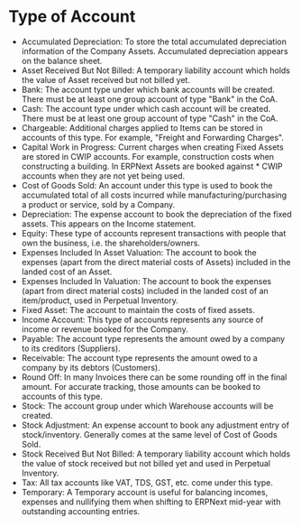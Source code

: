 # Type of Account

* Accumulated Depreciation: To store the total accumulated depreciation information of the Company Assets. Accumulated depreciation appears on the balance sheet.
* Asset Received But Not Billed: A temporary liability account which holds the value of Asset received but not billed yet.
* Bank: The account type under which bank accounts will be created. There must be at least one group account of type "Bank" in the CoA.
* Cash: The account type under which cash account will be created. There must be at least one group account of type "Cash" in the CoA.
* Chargeable: Additional charges applied to Items can be stored in accounts of this type. For example, "Freight and Forwarding Charges".
* Capital Work in Progress: Current charges when creating Fixed Assets are stored in CWIP accounts. For example, construction costs when constructing a building. In ERPNext Assets are booked against * CWIP accounts when they are not yet being used.
* Cost of Goods Sold: An account under this type is used to book the accumulated total of all costs incurred while manufacturing/purchasing a product or service, sold by a Company.
* Depreciation: The expense account to book the depreciation of the fixed assets. This appears on the Income statement.
* Equity: These type of accounts represent transactions with people that own the business, i.e. the shareholders/owners.
* Expenses Included In Asset Valuation: The account to book the expenses (apart from the direct material costs of Assets) included in the landed cost of an Asset.
* Expenses Included In Valuation: The account to book the expenses (apart from direct material costs) included in the landed cost of an item/product, used in Perpetual Inventory.
* Fixed Asset: The account to maintain the costs of fixed assets.
* Income Account: This type of accounts represents any source of income or revenue booked for the Company.
* Payable: The account type represents the amount owed by a company to its creditors (Suppliers).
* Receivable: The account type represents the amount owed to a company by its debtors (Customers).
* Round Off: In many Invoices there can be some rounding off in the final amount. For accurate tracking, those amounts can be booked to accounts of this type.
* Stock: The account group under which Warehouse accounts will be created.
* Stock Adjustment: An expense account to book any adjustment entry of stock/inventory. Generally comes at the same level of Cost of Goods Sold.
* Stock Received But Not Billed: A temporary liability account which holds the value of stock received but not billed yet and used in Perpetual Inventory.
* Tax: All tax accounts like VAT, TDS, GST, etc. come under this type.
* Temporary: A Temporary account is useful for balancing incomes, expenses and nullifying them when shifting to ERPNext mid-year with outstanding accounting entries.
